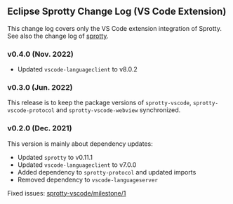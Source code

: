 ## Eclipse Sprotty Change Log (VS Code Extension)

This change log covers only the VS Code extension integration of Sprotty. See also the change log of [sprotty](https://github.com/eclipse/sprotty/blob/master/packages/sprotty/CHANGELOG.md).

### v0.4.0 (Nov. 2022)

 * Updated `vscode-languageclient` to v8.0.2

### v0.3.0 (Jun. 2022)

This release is to keep the package versions of `sprotty-vscode`, `sprotty-vscode-protocol` and `sprotty-vscode-webview` synchronized.

### v0.2.0 (Dec. 2021)

This version is mainly about dependency updates:
 * Updated `sprotty` to v0.11.1
 * Updated `vscode-languageclient` to v7.0.0
 * Added dependency to `sprotty-protocol` and updated imports
 * Removed dependency to `vscode-languageserver`

Fixed issues: [sprotty-vscode/milestone/1](https://github.com/eclipse/sprotty-vscode/milestone/1?closed=1)
